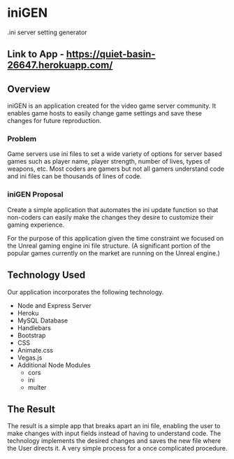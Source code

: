 # iniGEN
.ini server setting generator

## Link to App - https://quiet-basin-26647.herokuapp.com/

## Overview

iniGEN is an application created for the video game server community.  It enables game hosts to easily change game settings and save these changes for future reproduction.

### Problem

Game servers use ini files to set a wide variety of options for server based games such as player name, player strength, number of lives, types of weapons, etc.  Most coders are gamers but not all gamers understand code and ini files can be thousands of lines of code.  

### iniGEN Proposal

Create a simple application that automates the ini update function so that non-coders can easily make the changes they desire to customize their gaming experience.  

For the purpose of this application given the time constraint we focused on the Unreal gaming engine ini file structure.  (A significant portion of the popular games currently on the market are running on the Unreal engine.)

## Technology Used

Our application incorporates the following technology.
* Node and Express Server 
* Heroku
* MySQL Database
* Handlebars
* Bootstrap
* CSS
* Animate.css
* Vegas.js
* Additional Node Modules
  * cors
  * ini
  * multer
  
## The Result

The result is a simple app that breaks apart an ini file, enabling the user to make changes with input fields instead of having to understand code.  The technology implements the desired changes and saves the new file where the User directs it.  A very simple process for a once complicated procedure.  

